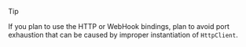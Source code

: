 > [!TIP]
>
> If you plan to use the HTTP or WebHook bindings, plan to avoid port exhaustion that can be caused by improper instantiation of `HttpClient`. 
>

